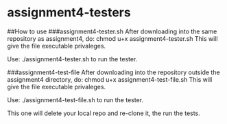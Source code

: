 # assignment4-testers

##How to use
###assignment4-tester.sh
After downloading into the same repository as assignment4, do:
chmod u+x assignment4-tester.sh
This will give the file executable privaleges.

Use:
./assignment4-tester.sh 
to run the tester.

###assignment4-test-file
After downloading into the repository outside the assignment4 directory, do:
chmod u+x assignment4-test-file.sh
This will give the file executable privaleges.

Use:
./assignment4-test-file.sh
to run the tester.

This one will delete your local repo and re-clone it, the run the tests.
